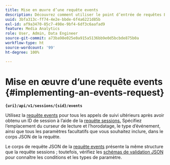 ```yaml
---
title: Mise en œuvre d’une requête events
description: Découvrez comment utiliser le point d’entrée de requêtes Events pour tous les appels de suivi ultérieurs à l’obtention d’un ID de session
uuid: 3bfa313c-ff74-4e2e-bbde-6f4a6221d85b
exl-id: af9a3470-85c7-498e-9bf4-6df3c6aafad9
feature: Media Analytics
role: User, Admin, Data Engineer
source-git-commit: a73ba98e025e0a915a5136bb9e0d5bcbde875b0a
workflow-type: ht
source-wordcount: '99'
ht-degree: 100%

---
```


# Mise en œuvre d’une requête events {#implementing-an-events-request}

**`{uri}/api/v1/sessions/{sid}/events`**

Utilisez la [requête events](../mc-api-ref/mc-api-events-req.md) pour tous les appels de suivi ultérieurs après avoir obtenu un ID de session à l’aide de la [requête sessions.](../mc-api-ref/mc-api-sessions-req.md) Spécifiez l’emplacement du curseur de lecture et l’horodatage, le type d’événement, ainsi que tous les paramètres facultatifs que vous souhaitez inclure, dans le corps JSON de la requête.

Le corps de requête JSON de la [requête events](../mc-api-ref/mc-api-events-req.md) présente la même structure que la requête sessions ; toutefois, vérifiez les [schémas de validation JSON](../mc-api-ref/mc-api-json-validation.md) pour connaître les conditions et les types de paramètre.
